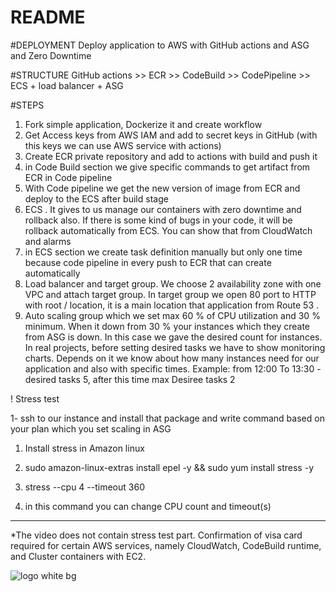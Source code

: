 # README
#DEPLOYMENT
Deploy application to AWS with GitHub actions and ASG and Zero Downtime

#STRUCTURE
GitHub actions >> ECR >> CodeBuild >> CodePipeline >> ECS + load balancer + ASG

#STEPS
  1. Fork simple application, Dockerize it and create workflow
  2. Get Access keys from AWS IAM and add to secret keys in GitHub (with this keys we can use AWS service with actions)
  3. Create ECR private repository and add to actions with build and push it
  4. in Code Build section we give specific commands to get artifact from ECR in Code pipeline
  5. With Code pipeline we get the new version of image from ECR and deploy to the ECS after build stage
  6. ECS . It gives to us manage our containers with zero downtime and rollback also. If there is some kind of bugs in your code, it will be rollback automatically from ECS. You can show that from CloudWatch and alarms
  7. in ECS section we create task definition manually but only one time because code pipeline in every push to ECR that can create automatically
  8. Load balancer and target group. We choose 2 availability zone with one VPC  and attach target group. In target group we open 80 port to HTTP with root / location, it is a main location that application from Route 53 .
  9. Auto scaling group which we set max 60 % of CPU utilization and 30 % minimum. When it down from 30 % your instances which they create from ASG is down. In this case we gave the desired count for instances.
In real projects, before setting desired tasks we have to show monitoring charts. Depends on it we  know about how many instances need for our application and also with specific times. Example: from 12:00 To 13:30 - desired tasks 5, after this time max Desiree tasks 2



! Stress test

1- ssh to our instance and install that package  and write command based on your plan which you set scaling in ASG
  1.  Install stress in Amazon linux
  2.  sudo amazon-linux-extras install epel -y && sudo yum install stress -y

  3.  stress --cpu 4 --timeout 360
  4.  in this command you can change CPU count and timeout(s)
-------------------------------------------------------------------------------------------------------------------------------------------------------------------------------


*The video does not contain stress test part.  Confirmation of visa card required for certain AWS services, namely CloudWatch, CodeBuild runtime, and Cluster containers with EC2.


![logo white bg](https://github.com/nurilloh2004/flask-hello-world/assets/88767460/03989b22-24f0-4b1f-9ce7-7a6381ca7ae1)
